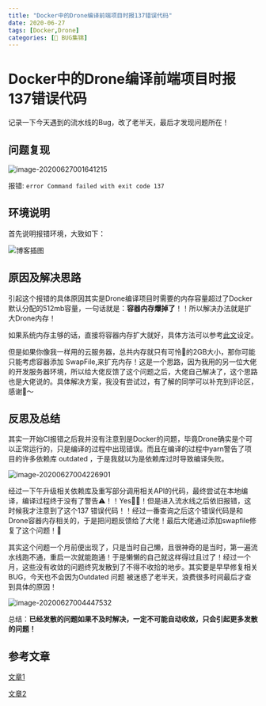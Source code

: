 ```yaml
---
title: "Docker中的Drone编译前端项目时报137错误代码"
date: 2020-06-27
tags: [Docker,Drone]
categories: [🐛 BUG集锦]
---
```

# Docker中的Drone编译前端项目时报137错误代码

记录一下今天遇到的流水线的Bug，改了老半天，最后才发现问题所在！

## 问题复现

![image-20200627001641215](https://tva1.sinaimg.cn/large/007S8ZIlly1gg65cv48ayj319p0u0tif.jpg)

报错: `error Command failed with exit code 137 ` 

## 环境说明

首先说明报错环境，大致如下：

![博客插图](https://tva1.sinaimg.cn/large/007S8ZIlly1gg657c82ngj30h90awq46.jpg)

## 原因及解决思路

引起这个报错的具体原因其实是Drone编译项目时需要的内存容量超过了Docker默认分配的512mb容量，一句话就是：**容器内存爆掉了**！！所以解决办法就是扩大Drone内存！

如果系统内存主够的话，直接将容器内存扩大就好，具体方法可以参考[此文](https://success.docker.com/article/what-causes-a-container-to-exit-with-code-137)设定。

但是如果你像我一样用的云服务器，总共内存就只有可怜🥺的2GB大小，那你可能只能考虑容器添加 SwapFile,来扩充内存！这是一个思路，因为我用的另一位大佬的开发服务器环境，所以给大佬反馈了这个问题之后，大佬自己解决了，这个思路也是大佬说的。具体解决方案，我没有尝试过，有了解的同学可以补充到评论区，感谢🙏～

## 反思及总结

其实一开始CI报错之后我并没有注意到是Docker的问题，毕竟Drone确实是个可以正常运行的，只是编译的过程中出现错误。而且在编译的过程中yarn警告了项目的许多依赖库 outdated ，于是我就以为是依赖库过时导致编译失败。

![image-20200627004226901](https://tva1.sinaimg.cn/large/007S8ZIlly1gg663oay1kj31d20u0wn4.jpg)

经过一下午升级相关依赖库及重写部分调用相关API的代码，最终尝试在本地编译，编译过程终于没有了警告⚠️！！Yes🎉🎉！但是进入流水线之后依旧报错，这时候我才注意到了这个137 错误代码！！经过一番查询之后这个错误代码是和Drone容器内存相关的，于是把问题反馈给了大佬！最后大佬通过添加swapfile修复了这个问题！🎉

其实这个问题一个月前便出现了，只是当时自己懒，且很神奇的是当时，第一遍流水线跑不通，重启一次就能跑通！于是懒懒的自己就这样得过且过了！经过一个月，这些没有收敛的问题终究发散到了不得不收拾的地步。其实要是早早修复相关BUG，今天也不会因为Outdated 问题 被迷惑了老半天，浪费很多时间最后才查到具体的原因！

![image-20200627004447532](https://tva1.sinaimg.cn/large/007S8ZIlly1gg6663q1ozj31f80u07dj.jpg)

总结：**已经发散的问题如果不及时解决，一定不可能自动收敛，只会引起更多发散的问题！** 

## 参考文章

[文章1](https://blog.csdn.net/yuzhongzi81/article/details/51900187) 

[文章2](https://success.docker.com/article/what-causes-a-container-to-exit-with-code-137)